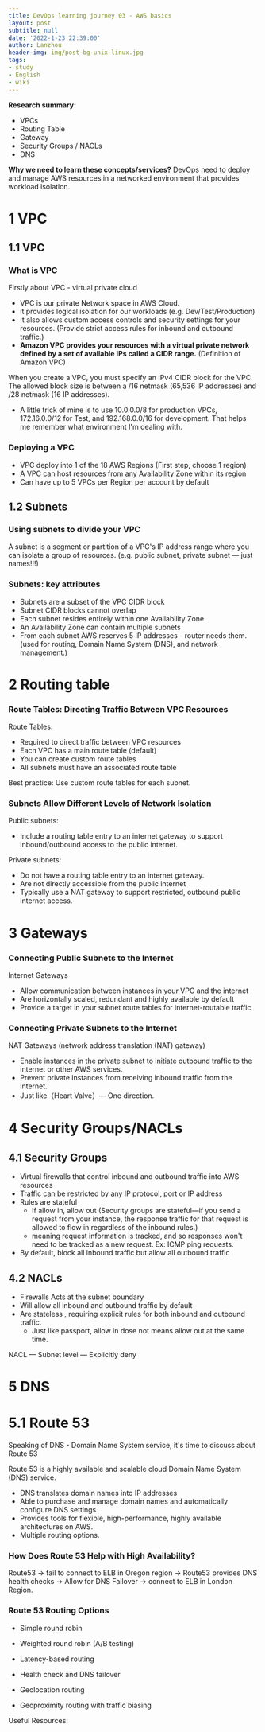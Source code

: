 ```yaml
---
title: DevOps learning journey 03 - AWS basics
layout: post
subtitle: null
date: '2022-1-23 22:39:00'
author: Lanzhou
header-img: img/post-bg-unix-linux.jpg
tags:
- study
- English
- wiki
---
```

**Research summary:**

- VPCs
- Routing Table
- Gateway
- Security Groups / NACLs
- DNS

**Why we need to learn these concepts/services?**
DevOps need to deploy and manage AWS resources in a networked environment that provides workload isolation.

# 1 VPC
## 1.1 VPC

### What is VPC
Firstly about VPC - virtual private cloud

- VPC is our private Network space in AWS Cloud.
- it provides logical isolation for our workloads (e.g. Dev/Test/Production)
- It also allows custom access controls and security settings for your resources. (Provide strict access rules for inbound and outbound traffic.)
- **Amazon VPC provides your resources with a virtual private network defined by a set of available IPs called a CIDR range.** (Definition of Amazon VPC)

When you create a VPC, you must specify an IPv4 CIDR block for the VPC. The allowed block size is between a /16 netmask (65,536 IP addresses) and /28 netmask (16 IP addresses).

- A little trick of mine is to use 10.0.0.0/8 for production VPCs, 172.16.0.0/12 for Test, and 192.168.0.0/16 for development. That helps me remember what environment I'm dealing with.

### Deploying a VPC

- VPC deploy into 1 of the 18 AWS Regions (First step, choose 1 region)
- A VPC can host resources from any Availability Zone within its region
- Can have up to 5 VPCs per Region per account by default

## 1.2 Subnets

### Using subnets to divide your VPC
A subnet is a segment or partition of a VPC's IP address range where you can isolate a group of resources. (e.g. public subnet, private subnet — just names!!!)

### Subnets: key attributes

- Subnets are a subset of the VPC CIDR block
- Subnet CIDR blocks cannot overlap
- Each subnet resides entirely within one Availability Zone
- An Availability Zone can contain multiple subnets
- From each subnet AWS reserves 5 IP addresses - router needs them. (used for routing, Domain Name System (DNS), and network management.)


# 2 Routing table
### Route Tables: Directing Traffic Between VPC Resources

Route Tables:

- Required to direct traffic between VPC resources
- Each VPC has a main route table (default)
- You can create custom route tables
- All subnets must have an associated route table

Best practice: Use custom route tables for each subnet.

### Subnets Allow Different Levels of Network Isolation

Public subnets: 

- Include a routing table entry to an internet gateway to support inbound/outbound access to the public internet.

Private subnets: 

- Do not have a routing table entry to an internet gateway.
- Are not directly accessible from the public internet
- Typically use a NAT gateway to support restricted, outbound public internet access.

# 3 Gateways

### Connecting Public Subnets to the Internet

Internet Gateways

- Allow communication between instances in your VPC and the internet
- Are horizontally scaled, redundant and highly available by default
- Provide a target in your subnet route tables for internet-routable traffic

### Connecting Private Subnets to the Internet

NAT Gateways (network address translation (NAT) gateway)

- Enable instances in the private subnet to initiate outbound traffic to the internet or other AWS services.
- Prevent private instances from receiving inbound traffic from the internet.
- Just like（Heart Valve）— One direction.


# 4 Security Groups/NACLs

## 4.1 Security Groups

- Virtual firewalls that control inbound and outbound traffic into AWS resources
- Traffic can be restricted by any IP protocol, port or IP address
- Rules are stateful
    - If allow in, allow out (Security groups are stateful—if you send a request from your instance, the response traffic for that request is allowed to flow in regardless of the inbound rules.)
    - meaning request information is tracked, and so responses won't need to be tracked as a new request. Ex: ICMP ping requests.
- By default, block all inbound traffic but allow all outbound traffic

## 4.2 NACLs

- Firewalls Acts at the subnet boundary
- Will allow all inbound and outbound traffic by default
- Are stateless , requiring explicit rules for both inbound and outbound traffic.
    - Just like passport, allow in dose not means allow out at the same time.

NACL — Subnet level — Explicitly deny

# 5 DNS

# 5.1 Route 53
Speaking of DNS - Domain Name System service, it's time to discuss about Route 53

Route 53 is a highly available and scalable cloud Domain Name System (DNS) service.

- DNS translates domain names into IP addresses
- Able to purchase and manage domain names and automatically configure DNS settings
- Provides tools for flexible, high-performance, highly available architectures on AWS.
- Multiple routing options.

### How Does Route 53 Help with High Availability?

Route53 → fail to connect to ELB in Oregon region → Route53 provides DNS health checks → Allow for DNS Failover → connect to ELB in London Region.

### Route 53 Routing Options

- Simple round robin

- Weighted round robin (A/B testing)

- Latency-based routing

- Health check and DNS failover

- Geolocation routing

- Geoproximity routing with traffic biasing

Useful Resources:
